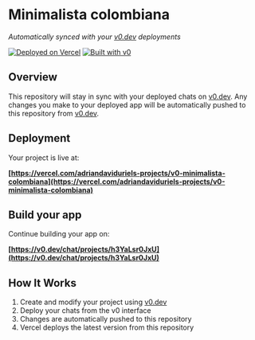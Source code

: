 # Minimalista colombiana

*Automatically synced with your [v0.dev](https://v0.dev) deployments*

[![Deployed on Vercel](https://img.shields.io/badge/Deployed%20on-Vercel-black?style=for-the-badge&logo=vercel)](https://vercel.com/adriandaviduriels-projects/v0-minimalista-colombiana)
[![Built with v0](https://img.shields.io/badge/Built%20with-v0.dev-black?style=for-the-badge)](https://v0.dev/chat/projects/h3YaLsr0JxU)

## Overview

This repository will stay in sync with your deployed chats on [v0.dev](https://v0.dev).
Any changes you make to your deployed app will be automatically pushed to this repository from [v0.dev](https://v0.dev).

## Deployment

Your project is live at:

**[https://vercel.com/adriandaviduriels-projects/v0-minimalista-colombiana](https://vercel.com/adriandaviduriels-projects/v0-minimalista-colombiana)**

## Build your app

Continue building your app on:

**[https://v0.dev/chat/projects/h3YaLsr0JxU](https://v0.dev/chat/projects/h3YaLsr0JxU)**

## How It Works

1. Create and modify your project using [v0.dev](https://v0.dev)
2. Deploy your chats from the v0 interface
3. Changes are automatically pushed to this repository
4. Vercel deploys the latest version from this repository